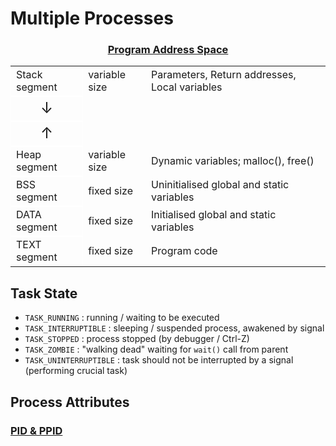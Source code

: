 # Multiple Processes

### <center><u>Program Address Space</u></center>

<style>
    td.memory {
        border: 1px white solid !important;
        display: flex!important;
        flex-direction: column;
        align-items: center;
        justify-content: center;
    }
    td.blank {
        font-size: x-large;
        display: flex!important;
        flex-direction: column;
        align-items: center;
        justify-content: center;
    }
    td.explanation {
        border-left: 1px #ffffff55 dashed!important;
    }
    tr, td {
        border: none !important;
    }
</style>
<center>
    <table>
        <tr>
            <td class="memory" id=stack>Stack segment</td>
            <td class="indicator">variable size</td>
            <td class="explanation">Parameters, Return addresses, Local variables</td>
        </tr>
        <tr>
            <td class="memory blank">↓</td>
        </tr>
        <tr>
            <td class="memory blank">↑</td>
        </tr>
        <tr>
            <td class="memory">Heap segment</td>
            <td class="indicator">variable size</td>
            <td class="explanation">Dynamic variables; malloc(), free()</td>
        </tr>
        <tr>
            <td class="memory">BSS segment</td>
            <td class="indicator">fixed size</td>
            <td class="explanation">Uninitialised global and static variables</td>
        </tr>
        <tr>
            <td class="memory">DATA segment</td>
            <td class="indicator">fixed size</td>
            <td class="explanation">Initialised global and static variables</td>
        </tr>
        <tr>
            <td class="memory">TEXT segment</td>
            <td class="indicator">fixed size</td>
            <td class="explanation">Program code</td>
        </tr>
    </table>
</center>

## Task State
- `TASK_RUNNING` : running / waiting to be executed
- `TASK_INTERRUPTIBLE` : sleeping / suspended process, awakened by signal
- `TASK_STOPPED` : process stopped (by debugger / Ctrl-Z)
- `TASK_ZOMBIE` : "walking dead" waiting for `wait()` call from parent
- `TASK_UNINTERRUPTIBLE` : task should not be interrupted by a signal (performing crucial task)

## Process Attributes

### <u>PID & PPID</u>
